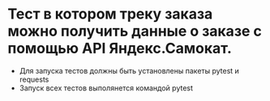 ﻿# Тест в котором треку заказа можно получить данные о заказе с помощью API Яндекс.Самокат.
- Для запуска тестов должны быть установлены пакеты pytest и requests
- Запуск всех тестов выполянется командой pytest